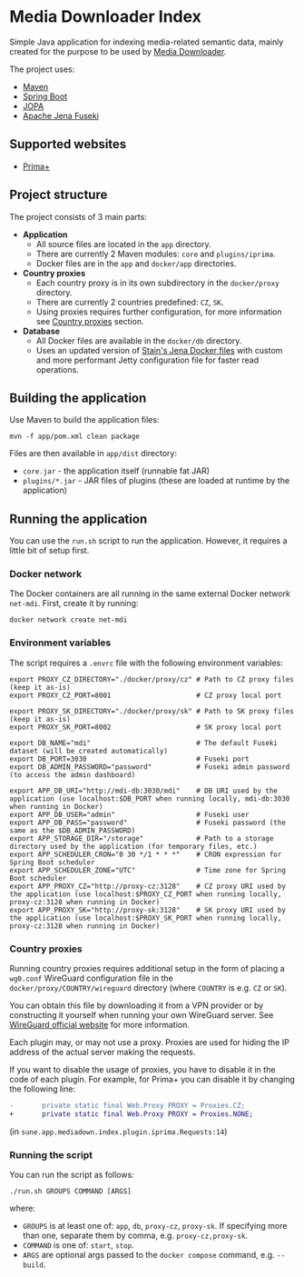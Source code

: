 # Media Downloader Index
Simple Java application for indexing media-related semantic data, mainly created for the purpose to be used by [Media Downloader](https://github.com/sunecz/Media-Downloader/).

The project uses:
- [Maven](https://maven.apache.org/)
- [Spring Boot](https://spring.io/projects/spring-boot)
- [JOPA](https://github.com/kbss-cvut/jopa/)
- [Apache Jena Fuseki](https://jena.apache.org/documentation/fuseki2/)

## Supported websites
- [Prima+](https://www.iprima.cz/)

## Project structure
The project consists of 3 main parts:
- **Application**
	- All source files are located in the `app` directory.
	- There are currently 2 Maven modules: `core` and `plugins/iprima`.
	- Docker files are in the `app` and `docker/app` directories.
- **Country proxies**
	- Each country proxy is in its own subdirectory in the `docker/proxy` directory.
	- There are currently 2 countries predefined: `CZ`, `SK`.
	- Using proxies requires further configuration, for more information see [Country proxies](#country-proxies) section.
- **Database**
	- All Docker files are available in the `docker/db` directory.
	- Uses an updated version of [Stain's Jena Docker files](https://github.com/stain/jena-docker) with custom and more performant Jetty configuration file for faster read operations.

## Building the application
Use Maven to build the application files:

	mvn -f app/pom.xml clean package

Files are then available in `app/dist` directory:
- `core.jar` - the application itself (runnable fat JAR)
- `plugins/*.jar` - JAR files of plugins (these are loaded at runtime by the application)

## Running the application
You can use the `run.sh` script to run the application. However, it requires a little bit of setup first.

### Docker network
The Docker containers are all running in the same external Docker network `net-mdi`. First, create it by running:

	docker network create net-mdi

### Environment variables
The script requires a `.envrc` file with the following environment variables:

	export PROXY_CZ_DIRECTORY="./docker/proxy/cz" # Path to CZ proxy files (keep it as-is)
	export PROXY_CZ_PORT=8001                     # CZ proxy local port

	export PROXY_SK_DIRECTORY="./docker/proxy/sk" # Path to SK proxy files (keep it as-is)
	export PROXY_SK_PORT=8002                     # SK proxy local port

	export DB_NAME="mdi"                          # The default Fuseki dataset (will be created automatically)
	export DB_PORT=3030                           # Fuseki port
	export DB_ADMIN_PASSWORD="password"           # Fuseki admin password (to access the admin dashboard)

	export APP_DB_URI="http://mdi-db:3030/mdi"    # DB URI used by the application (use localhost:$DB_PORT when running locally, mdi-db:3030 when running in Docker)
	export APP_DB_USER="admin"                    # Fuseki user
	export APP_DB_PASS="password"                 # Fuseki password (the same as the $DB_ADMIN_PASSWORD)
	export APP_STORAGE_DIR="/storage"             # Path to a storage directory used by the application (for temporary files, etc.)
	export APP_SCHEDULER_CRON="0 30 */1 * * *"    # CRON expression for Spring Boot scheduler
	export APP_SCHEDULER_ZONE="UTC"               # Time zone for Spring Boot scheduler
	export APP_PROXY_CZ="http://proxy-cz:3128"    # CZ proxy URI used by the application (use localhost:$PROXY_CZ_PORT when running locally, proxy-cz:3128 when running in Docker)
	export APP_PROXY_SK="http://proxy-sk:3128"    # SK proxy URI used by the application (use localhost:$PROXY_SK_PORT when running locally, proxy-cz:3128 when running in Docker)

### Country proxies
Running country proxies requires additional setup in the form of placing a `wg0.conf` WireGuard configuration file in the `docker/proxy/COUNTRY/wireguard` directory (where `COUNTRY` is e.g. `CZ` or `SK`).

You can obtain this file by downloading it from a VPN provider or by constructing it yourself when running your own WireGuard server. See [WireGuard official website](https://www.wireguard.com/) for more information.

Each plugin may, or may not use a proxy. Proxies are used for hiding the IP address of the actual server making the requests.

If you want to disable the usage of proxies, you have to disable it in the code of each plugin. For example, for Prima+ you can disable it by changing the following line:
```diff
-       private static final Web.Proxy PROXY = Proxies.CZ;
+       private static final Web.Proxy PROXY = Proxies.NONE;
```
(in `sune.app.mediadown.index.plugin.iprima.Requests:14`)

### Running the script
You can run the script as follows:

	./run.sh GROUPS COMMAND [ARGS]

where:
- `GROUPS` is at least one of: `app`, `db`, `proxy-cz`, `proxy-sk`. If specifying more than one, separate them by comma, e.g. `proxy-cz,proxy-sk`.
- `COMMAND` is one of: `start`, `stop`.
- `ARGS` are optional args passed to the `docker compose` command, e.g. `--build`.

